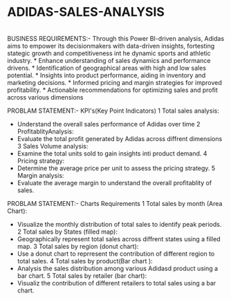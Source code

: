 # ADIDAS-SALES-ANALYSIS
<br>
BUSINESS REQUIREMENTS:-
Through this Power BI-driven analysis, Adidas aims to empower its decisionmakers with data-driven insights, fortesting stategic growth and competitiveness int he dynamic sports and athletic industry.
* Enhance understanding of sales dynamics and performance drivens.
* Identification of geographical areas with high and low sales potential.
* Insights into product performance, aiding in inventory and marketing decisions.
* Informed pricing and margin strategies for improved profitability.
* Actionable recommendations for optimizing sales and profit across various dimensions

PROBLAM STATEMENT:-
KPI's(Key Point Indicators)
1 Total sales analysis:
  * Understand the overall sales performance of Adidas over time
2 ProfitablityAnalysis:
  * Evaluate the total profit generated by Adidas across diffrent dimensions
3 Sales Volume analysis:
  * Examine the total units sold to gain insights inti product demand.
4 Pricing strategy:
  * Determine the average price per unit to assess the pricing strategy.
5 Margin analysis:
  * Evaluate the average margin to understand the overall profitablity of sales.

PROBLAM STATEMENT:-
Charts Requirements
1 Total sales by month (Area Chart):
  * Visualize the monthly distribution of total sales to identify peak periods.
2 Total sales by States (filled map):
  * Geographically represent total sales across diffrent states using a filled map.
3 Total sales by region (donut chart):
  * Use a donut chart to reprresent the contribution of different region to total sales.
4 Total sales by product(Bar chart ):
  * Analysis the sales distribution among various Adidasd product using a bar chart.
5 Total sales by retailer (bar chart):
  * Visualiz the contribution of different retailers to total sales using a bar chart.    

